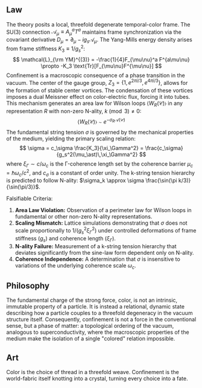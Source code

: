 ## Law
The theory posits a local, threefold degenerate temporal-color frame. The SU(3) connection $\mathcal{A}_\mu \equiv A_\mu^a T^a$ maintains frame synchronization via the covariant derivative $D_\mu = \partial_\mu - i g_s \mathcal{A}_\mu$. The Yang-Mills energy density arises from frame stiffness $K_3 \equiv 1/g_s^2$:
$$
\mathcal{L}_{\rm YM}^{(3)} = -\frac{1}{4}F_{\mu\nu}^a F^{a\mu\nu} \propto -K_3 \text{Tr}[F_{\mu\nu}F^{\mu\nu}]
$$
Confinement is a macroscopic consequence of a phase transition in the vacuum. The center of the gauge group, $Z_3 = \{1, e^{2\pi i/3}, e^{4\pi i/3}\}$, allows for the formation of stable center vortices. The condensation of these vortices imposes a dual Meissner effect on color-electric flux, forcing it into tubes. This mechanism generates an area law for Wilson loops $\langle W_R(\mathcal{C})\rangle$ in any representation $R$ with non-zero N-ality, $k \pmod 3 \neq 0$:
$$
\langle W_R(\mathcal{C})\rangle \sim e^{-\sigma_R \mathcal{A}(\mathcal{C})}
$$
The fundamental string tension $\sigma$ is governed by the mechanical properties of the medium, yielding the primary scaling relation:
$$
\sigma = c_\sigma \frac{K_3}{\xi_\Gamma^2} = \frac{c_\sigma}{g_s^2(\mu_\ast)\,\xi_\Gamma^2}
$$
where $\xi_\Gamma \sim c/\omega_c$ is the Γ-coherence length set by the coherence barrier $\mu_c = \hbar\omega_c/c^2$, and $c_\sigma$ is a constant of order unity. The k-string tension hierarchy is predicted to follow N-ality: $\sigma_k \approx \sigma \frac{\sin(\pi k/3)}{\sin(\pi/3)}$.

Falsifiable Criteria:
1.  **Area Law Violation:** Observation of a perimeter law for Wilson loops in fundamental or other non-zero N-ality representations.
2.  **Scaling Mismatch:** Lattice simulations demonstrating that $\sigma$ does not scale proportionally to $1/(g_s^2 \xi_\Gamma^2)$ under controlled deformations of frame stiffness ($g_s$) and coherence length ($\xi_\Gamma$).
3.  **N-ality Failure:** Measurement of a k-string tension hierarchy that deviates significantly from the sine-law form dependent only on N-ality.
4.  **Coherence Independence:** A determination that $\sigma$ is insensitive to variations of the underlying coherence scale $\omega_c$.

## Philosophy
The fundamental charge of the strong force, color, is not an intrinsic, immutable property of a particle. It is instead a relational, dynamic state describing how a particle couples to a threefold degeneracy in the vacuum structure itself. Consequently, confinement is not a force in the conventional sense, but a phase of matter: a topological ordering of the vacuum, analogous to superconductivity, where the macroscopic properties of the medium make the isolation of a single "colored" relation impossible.

## Art
Color is the choice of thread in a threefold weave. Confinement is the world-fabric itself knotting into a crystal, turning every choice into a fate.